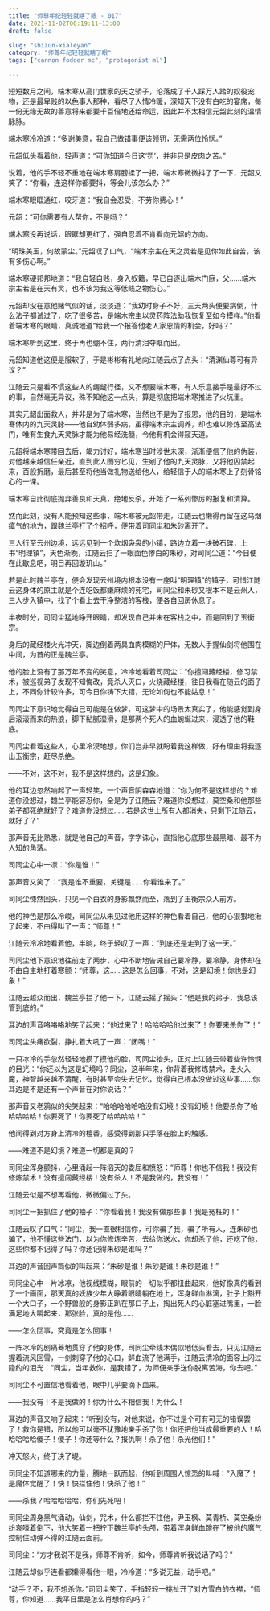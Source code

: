 ```yaml
---
title: "师尊年纪轻轻就瞎了眼 - 017"
date: 2021-11-02T00:19:11+13:00
draft: false

slug: "shizun-xialeyan"
category: "师尊年纪轻轻就瞎了眼"
tags: ["cannon fodder mc", "protagonist ml"]

---
```

短短数月之间，端木寒从高门世家的天之骄子，沦落成了千人踩万人踏的奴役宠物，还是最卑贱的以色事人那种，看尽了人情冷暖，深知天下没有白吃的宴席，每一份无缘无故的善意将来都要千百倍地还给命运，因此并不太相信元韶此刻的温情脉脉。

端木寒冷冷道：“多谢美意，我自己做错事便该领罚，无需两位怜悯。”

元韶低头看着他，轻声道：“可你知道今日这‘罚’，并非只是皮肉之苦。”

说着，他的手不轻不重地在端木寒肩膀揉了一把，端木寒微微抖了了一下，元韶又笑了：“你看，连这样你都要抖，等会儿该怎么办？”

端木寒眼眶通红，咬牙道：“我自会忍受，不劳你费心！”

元韶：“可你需要有人帮你，不是吗？”

端木寒没再说话，眼眶却更红了，强自忍着不肯看向元韶的方向。

“明珠美玉，何故蒙尘。”元韶叹了口气，“端木宗主在天之灵若是见你如此自苦，该有多伤心啊。”

端木寒硬邦邦地道：“我自轻自贱，身入奴籍，早已自逐出端木门庭，父……端木宗主若是在天有灵，也不该为我这等低贱之物伤心。”

元韶却没在意他赌气似的话，淡淡道：“我幼时身子不好，三天两头便要病倒，什么法子都试过了，吃了很多苦，是端木宗主以灵药阵法助我恢复至如今模样。”他看着端木寒的眼睛，真诚地道“给我一个报答他老人家恩情的机会，好吗？”

端木寒听到这里，终于再也绷不住，两行清泪夺眶而出。

元韶知道他这便是服软了，于是彬彬有礼地向江随云点了点头：“清渊仙尊可有异议？”

江随云只是看不惯这些人的龌龊行径，又不想要端木寒，有人乐意接手是最好不过的事，自然毫无异议，殊不知他这一点头，算是彻底把端木寒推进了火坑里。

其实元韶出面救人，并非是为了端木寒，当然也不是为了报恩，他的目的，是端木寒体内的九天灵脉——他自幼体弱多病，虽得端木宗主调养，却也难以修炼至高法门，唯有生食九天灵脉才能为他易经洗髓，令他有机会得窥天道。

元韶将端木寒带回去后，竭力讨好，端木寒当时涉世未深，渐渐便信了他的伪装，对他越来越信任亲近，直到此人图穷匕见，生剜了他的九天灵脉，又将他囚禁起来，百般折磨，最后甚至将他当做礼物送给他人，给轻信于人的端木寒上了刻骨铭心的一课。

端木寒自此彻底抛弃善良和天真，绝地反杀，开始了一系列惨厉的报复和清算。

然而此刻，没有人能预知这些事，端木寒被元韶带走，江随云也懒得再留在这乌烟瘴气的地方，跟魏兰亭打了个招呼，便带着司同尘和朱砂离开了。

三人行至云州边境，远远见到一个炊烟袅袅的小镇，路边立着一块破石碑，上书“明理镇”，天色渐晚，江随云扫了一眼面色惨白的朱砂，对司同尘道：“今日便在此歇息吧，明日再回璇玑山。”

若是此时魏兰亭在，便会发现云州境内根本没有一座叫“明理镇”的镇子，可惜江随云这身体的原主就是个连吃饭都嫌麻烦的死宅，司同尘和朱砂又根本不是云州人，三人步入镇中，找了个看上去干净整洁的客栈，便各自回房休息了。

半夜时分，司同尘猛地睁开眼睛，却发现自己并未在客栈之中，而是回到了玉衡宗。

身后的藏经楼火光冲天，脚边倒着两具血肉模糊的尸体，无数人手握仙剑将他围在中间，为首的正是魏兰亭。

他的脸上没有了那万年不变的笑意，冷冷地看着司同尘：“你擅闯藏经楼，修习禁术，被巡视弟子发现不知悔改，竟杀人灭口，火烧藏经楼，往日我看在随云的面子上，不同你计较许多，可今日你铸下大错，无论如何也不能姑息！”

司同尘下意识地觉得自己可能是在做梦，可这梦中的场景太真实了，他能感觉到身后滚滚而来的热浪，脚下黏腻湿滑，是那两个死人的血蜿蜒过来，浸透了他的鞋底。

司同尘看着这些人，心里冷漠地想，你们岂非早就盼着我这样做，好有理由将我逐出玉衡宗，赶尽杀绝。

——不对，这不对，我不是这样想的，这是幻象。

他的耳边忽然响起了一声轻笑，一个声音阴森森地道：“你为何不是这样想的？难道你没想过，魏兰亭能容忍你，全是为了江随云？难道你没想过，莫空桑和他那些弟子都死绝就好了？难道你没想过……若是这世上所有人都消失，只剩下江随云，就好了？”

那声音无比熟悉，就是他自己的声音，字字诛心，直指他心底那些最黑暗、最不为人知的角落。

司同尘心中一凛：“你是谁！”

那声音又笑了：“我是谁不重要，关键是……你看谁来了。”

司同尘悚然回头，只见一个白衣的身影飘然而至，落到了玉衡宗众人前方。

他的神色是那么冷峻，司同尘从未见过他用这样的神色看着自己，他的心狠狠地揪了起来，不由得叫了一声：“师尊！”

江随云冷冷地看着他，半晌，终于轻叹了一声：“到底还是走到了这一天。”

司同尘他下意识地往前走了两步，心中不断地告诫自己要冷静，要冷静，身体却在不由自主地打着寒颤：“师尊，这……这是怎么回事，不对，这是幻境！你也是幻象！”

江随云越众而出，魏兰亭拦了他一下，江随云摇了摇头：“他是我的弟子，我总该管到底的。”

耳边的声音咯咯咯地笑了起来：“他过来了！哈哈哈哈他过来了！你要来杀你了！”

司同尘头痛欲裂，挣扎着大吼了一声：“闭嘴！”

一只冰冷的手忽然轻轻地摸了摸他的脸，司同尘抬头，正对上江随云带着些许怜悯的目光：“你还以为这是幻境吗？同尘，这半年来，你背着我修炼禁术，走火入魔，神智越来越不清醒，有时甚至会失去记忆，觉得自己根本没做过这些事……你耳边是不是还有一个声音在对你说话？”

那声音又老鸦似的尖笑起来：“哈哈哈哈哈哈没有幻境！没有幻境！他要杀你了哈哈哈哈哈！你要死了！你要死了哈哈哈哈！”

他闻得到对方身上清冷的檀香，感受得到那只手落在脸上的触感。

——难道不是幻境？难道一切都是真的？

司同尘浑身颤抖，心里涌起一阵滔天的委屈和愤怒：“师尊！你也不信我！我没有修炼禁术！没有擅闯藏经楼！没有杀人！不是我做的，我没有！”

江随云似是不想再看他，微微偏过了头。

司同尘一把抓住了他的袖子：“你看着我！我没有做那些事！我是冤枉的！”

江随云叹了口气：“同尘，我一直很相信你，可你骗了我，骗了所有人，连朱砂也骗了，他不懂这些法门，以为你修炼辛苦，去给你送水，你却杀了他，还吃了他，这些你都不记得了吗？你还记得朱砂是谁吗？”

耳边的声音回声筒似的叫起来：“朱砂是谁！朱砂是谁！朱砂是谁！”

司同尘心中一片冰凉，他视线模糊，眼前的一切似乎都扭曲起来，他好像真的看到了一个画面，那天真的妖族少年大睁着眼睛躺在地上，浑身鲜血淋漓，肚子上豁开一个大口子，一个野兽般的身影正趴在那口子上，掏出死人的心脏塞进嘴里，一脸满足地大嚼起来，那张脸，真的是他……

——怎么回事，究竟是怎么回事！

一阵冰冷的剧痛蓦地贯穿了他的身体，司同尘牵线木偶似地低头看去，只见江随云握着流风回雪，一剑刺穿了他的心口，鲜血流了他满手，江随云清冷的面容上闪过隐约的泪光：“同尘，当年救你，是我错了，为师便亲手送你脱离苦海，你去吧。”

司同尘不可置信地看着他，眼中几乎要滴下血来。

——我没有！不是我做的！你为什么不相信我！为什么！

耳边的声音又响了起来：“听到没有，对他来说，你不过是个可有可无的错误罢了！救你是错，所以他可以毫不犹豫地亲手杀了你！你还把他当成最重要的人！哈哈哈哈哈傻子！傻子！你还等什么？报仇啊！杀了他！杀光他们！”

冲天怒火，终于决了堤。

司同尘不知道哪来的力量，腾地一跃而起，他听到周围人惊恐的叫喊：“入魔了！是魔体觉醒了！快！快拦住他！快杀了他！”

——杀我？哈哈哈哈哈，你们先死吧！

司同尘周身黑气涌动，仙剑，咒术，什么都拦不住他，尹玉枫、莫青桥、莫空桑纷纷哀嚎着倒下，他大笑着一把拧下魏兰亭的头颅，带着浑身鲜血蹲在了被他的魔气控制住动弹不得的江随云面前。

司同尘：“方才我说不是我，师尊不肯听，如今，师尊肯听我说话了吗？”

江随云却似乎连看都懒得看他一眼，冷冷道：“多说无益，动手吧。”

“动手？不，我不想杀你。”司同尘笑了，手指轻轻一挑扯开了对方雪白的衣襟，“师尊，你知道……我平日里是怎么肖想你的吗？”